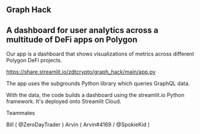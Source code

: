 

Graph Hack
--------

A dashboard for user analytics across a multitude of DeFi apps on Polygon
---------

Our app is a dashboard that shows visualizations of metrics across different Polygon DeFi projects.

https://share.streamlit.io/zdtcrypto/graph_hack/main/app.py

The app uses the subgrounds Python library which queries GraphQL data.

With the data, the code builds a dashboard using the streamlit.io Python framework. It's deployed onto Streamlit Cloud.

Teammates

Bill ( @ZeroDayTrader )
Arvin ( Arvin#4169 / @SpokieKid )
